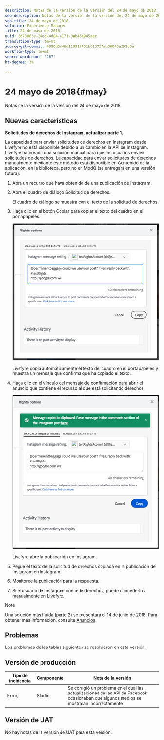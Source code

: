 ```yaml
---
description: Notas de la versión de la versión del 24 de mayo de 2018.
seo-description: Notas de la versión de la versión del 24 de mayo de 2018.
seo-title: 24 de mayo de 2018
solution: Experience Manager
title: 24 de mayo de 2018
uuid: 6d73063e-26ed-4d84-a171-0ab45a945aec
translation-type: tm+mt
source-git-commit: 4990d5d46d11991f451b813757ab36843a399c0a
workflow-type: tm+mt
source-wordcount: '267'
ht-degree: 3%

---
```



# 24 mayo de 2018{#may}

Notas de la versión de la versión del 24 de mayo de 2018.

## Nuevas características

**Solicitudes de derechos de Instagram, actualizar parte 1.**

La capacidad para enviar solicitudes de derechos en Instagram desde Livefyre no está disponible debido a un cambio en la API de Instagram. Livefyre ha creado una solución manual para que los usuarios envíen solicitudes de derechos. La capacidad para enviar solicitudes de derechos manualmente mediante este método está disponible en Contenido de la aplicación, en la biblioteca, pero no en ModQ (se entregará en una versión futura):

1. Abra un recurso que haya obtenido de una publicación de Instagram.
1. Abra el cuadro de diálogo Solicitud de derechos.

   El cuadro de diálogo se muestra con el texto de la solicitud de derechos.

1. Haga clic en el botón Copiar para copiar el texto del cuadro en el portapapeles.

   ![](../assets/rr_insta_workaround1.png)

   Livefyre copia automáticamente el texto del cuadro en el portapapeles y muestra un mensaje que confirma que ha copiado el texto.

1. Haga clic en el vínculo del mensaje de confirmación para abrir el anuncio que contiene el recurso al que está solicitando derechos.

   ![](../assets/rr_insta_workaround2.png)

   Livefyre abre la publicación en Instagram.

1. Pegue el texto de la solicitud de derechos copiada en la publicación de Instagram en Instagram.
1. Monitoree la publicación para la respuesta.
1. Si el usuario de Instagram concede derechos, puede concederlos manualmente en Livefyre.

>[!NOTE]
>
>Una solución más fluida (parte 2) se presentará el 14 de junio de 2018. Para obtener más información, consulte [Anuncios](/help/using/c-anouncements.md#c_anouncements).

## Problemas

Los problemas de las tablas siguientes se resolvieron en esta versión.

## Versión de producción

| **Tipo de incidencia** | **Componente** | **Nota de la versión** |
|---|---|---|
| Error, | Studio | Se corrigió un problema en el cual las actualizaciones de las API de Facebook ocasionaban que algunos medios se mostraran incorrectamente. |

## Versión de UAT

No hay notas de la versión de UAT para esta versión.
